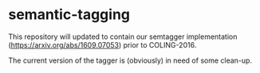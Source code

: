 # semantic-tagging
This repository will updated to contain our semtagger implementation (https://arxiv.org/abs/1609.07053) prior to COLING-2016.

The current version of the tagger is (obviously) in need of some clean-up.
